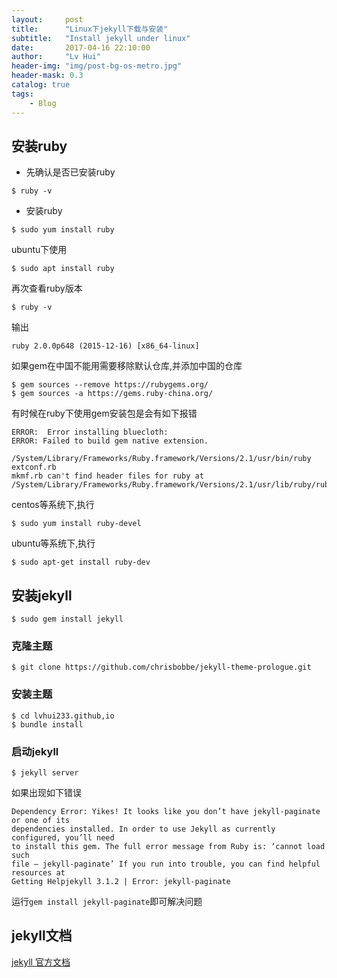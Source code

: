 ```yaml
---
layout:     post
title:      "Linux下jekyll下载与安装"
subtitle:   "Install jekyll under linux"
date:       2017-04-16 22:10:00
author:     "Lv Hui"
header-img: "img/post-bg-os-metro.jpg"
header-mask: 0.3
catalog: true
tags:
    - Blog
---
```



## 安装ruby

- 先确认是否已安装ruby

```
$ ruby -v
```

- 安装ruby

```
$ sudo yum install ruby
```

ubuntu下使用

```
$ sudo apt install ruby
```

再次查看ruby版本

```
$ ruby -v
```

输出

```
ruby 2.0.0p648 (2015-12-16) [x86_64-linux]
```

如果gem在中国不能用需要移除默认仓库,并添加中国的仓库

```
$ gem sources --remove https://rubygems.org/
$ gem sources -a https://gems.ruby-china.org/
```

有时候在ruby下使用gem安装包是会有如下报错

```
ERROR:  Error installing bluecloth:  
ERROR: Failed to build gem native extension.  
  
/System/Library/Frameworks/Ruby.framework/Versions/2.1/usr/bin/ruby  
extconf.rb  
mkmf.rb can't find header files for ruby at  
/System/Library/Frameworks/Ruby.framework/Versions/2.1/usr/lib/ruby/ruby.h 
```

centos等系统下,执行

```
$ sudo yum install ruby-devel
```

ubuntu等系统下,执行

```
$ sudo apt-get install ruby-dev
```

## 安装jekyll

```
$ sudo gem install jekyll
```

### 克隆主题

```
$ git clone https://github.com/chrisbobbe/jekyll-theme-prologue.git
```

### 安装主题

```
$ cd lvhui233.github,io
$ bundle install
```

### 启动jekyll

``` 
$ jekyll server
```

如果出现如下错误

```
Dependency Error: Yikes! It looks like you don’t have jekyll-paginate or one of its 
dependencies installed. In order to use Jekyll as currently configured, you’ll need 
to install this gem. The full error message from Ruby is: ‘cannot load such 
file – jekyll-paginate’ If you run into trouble, you can find helpful resources at 
Getting Helpjekyll 3.1.2 | Error: jekyll-paginate
```

运行`gem install jekyll-paginate`即可解决问题

## jekyll文档

[jekyll 官方文档](http://www.jekyll.com.cn/)







